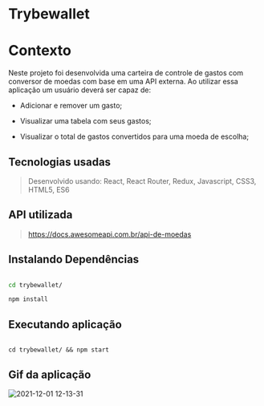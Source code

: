 # Trybewallet

  

# Contexto

Neste projeto foi desenvolvida uma carteira de controle de gastos com conversor de moedas com base em uma API externa. Ao utilizar essa aplicação um usuário deverá ser capaz de:

* Adicionar e remover um gasto;

* Visualizar uma tabela com seus gastos;

* Visualizar o total de gastos convertidos para uma moeda de escolha;

  

## Tecnologias usadas


> Desenvolvido usando: React, React Router, Redux, Javascript, CSS3, HTML5, ES6


## API utilizada
> https://docs.awesomeapi.com.br/api-de-moedas
  
 
## Instalando Dependências

  

```bash

cd trybewallet/

npm install

```

## Executando aplicação

```

cd trybewallet/ && npm start

```

## Gif da aplicação

![2021-12-01 12-13-31](https://user-images.githubusercontent.com/79478208/144265030-76c2c9a8-9ad5-40b7-8054-631bea2af632.gif)

